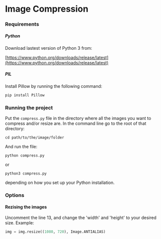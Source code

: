 # Image Compression

### Requirements

##### Python

Download lastest version of Python 3 from:

[https://www.python.org/downloads/release/latest](https://www.python.org/downloads/release/latest)

##### PIL

Install Pillow by running the following command:

```Python
pip install Pillow
```

### Running the project

Put the ```compress.py``` file in the directory where all the images you want to compress and/or resize are. In the command line go to the root of that directory:

```
cd path/to/the/image/folder
```

And run the file:

```
python compress.py
```

or

```
python3 compress.py
```

depending on how you set up your Python installation.

### Options

#### Rezising the images

Uncomment the line 13, and change the 'width' and 'height' to your desired size. Example:

```Python
img = img.resize((1080, 720), Image.ANTIALIAS)
```